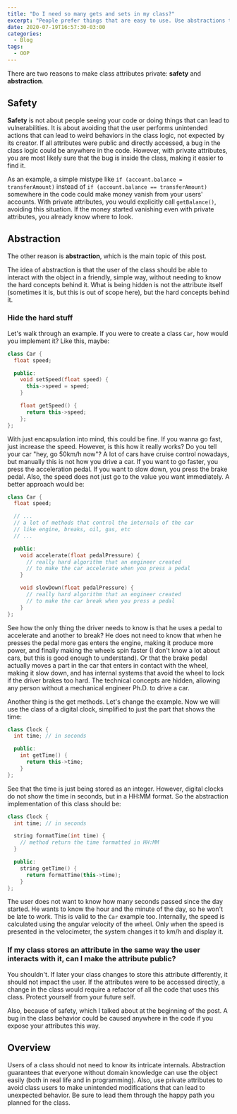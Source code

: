 ```yaml
---
title: "Do I need so many gets and sets in my class?"
excerpt: "People prefer things that are easy to use. Use abstractions to hide the hard stuff from the users and allow everyone to enjoy what you create."
date: 2020-07-19T16:57:30-03:00
categories:
  - Blog
tags:
  - OOP
---
```


There are two reasons to make class attributes private: **safety** and **abstraction**.

## Safety

**Safety** is not about people seeing your code or doing things that can lead to vulnerabilities. It is about avoiding that the user performs unintended actions that can lead to weird behaviors in the class logic, not expected by its creator. If all attributes were public and directly accessed, a bug in the class logic could be anywhere in the code. However, with private attributes, you are most likely sure that the bug is inside the class, making it easier to find it.

As an example, a simple mistype like `if (account.balance = transferAmount)` instead of `if (account.balance == transferAmount)` somewhere in the code could make money vanish from your users' accounts. With private attributes, you would explicitly call `getBalance()`, avoiding this situation. If the money started vanishing even with private attributes, you already know where to look.

## Abstraction

The other reason is **abstraction**, which is the main topic of this post.

The idea of abstraction is that the user of the class should be able to interact with the object in a friendly, simple way, without needing to know the hard concepts behind it. What is being hidden is not the attribute itself (sometimes it is, but this is out of scope here), but the hard concepts behind it.

### Hide the hard stuff

Let's walk through an example. If you were to create a class `Car`, how would you implement it? Like this, maybe:

```cpp
class Car {
  float speed;

  public:
    void setSpeed(float speed) {
      this->speed = speed;
    }

    float getSpeed() {
      return this->speed;
    };
};
```

With just encapsulation into mind, this could be fine. If you wanna go fast, just increase the speed. However, is this how it really works? Do you tell your car "hey, go 50km/h now"? A lot of cars have cruise control nowadays, but manually this is not how you drive a car. If you want to go faster, you press the acceleration pedal. If you want to slow down, you press the brake pedal. Also, the speed does not just go to the value you want immediately. A better approach would be:

```cpp
class Car {
  float speed;

  // ...
  // a lot of methods that control the internals of the car
  // like engine, breaks, oil, gas, etc
  // ...

  public:
    void accelerate(float pedalPressure) {
      // really hard algorithm that an engineer created 
      // to make the car accelerate when you press a pedal
    }

    void slowDown(float pedalPressure) {
      // really hard algorithm that an engineer created 
      // to make the car break when you press a pedal
    }
};
```

See how the only thing the driver needs to know is that he uses a pedal to accelerate and another to break? He does not need to know that when he presses the pedal more gas enters the engine, making it produce more power, and finally making the wheels spin faster (I don't know a lot about cars, but this is good enough to understand). Or that the brake pedal actually moves a part in the car that enters in contact with the wheel, making it slow down, and has internal systems that avoid the wheel to lock if the driver brakes too hard. The technical concepts are hidden, allowing any person without a mechanical engineer Ph.D. to drive a car.

Another thing is the get methods. Let's change the example. Now we will use the class of a digital clock, simplified to just the part that shows the time:

```cpp
class Clock {
  int time; // in seconds

  public:
    int getTime() {
      return this->time;
    }
};
```

See that the time is just being stored as an integer. However, digital clocks do not show the time in seconds, but in a HH:MM format. So the abstraction implementation of this class should be:

```cpp
class Clock {
  int time; // in seconds

  string formatTime(int time) {
    // method return the time formatted in HH:MM
  }

  public:
    string getTime() {
      return formatTime(this->time);
    }
};
```

The user does not want to know how many seconds passed since the day started. He wants to know the hour and the minute of the day, so he won't be late to work. This is valid to the `Car` example too. Internally, the speed is calculated using the angular velocity of the wheel. Only when the speed is presented in the velocimeter, the system changes it to km/h and display it.

### If my class stores an attribute in the same way the user interacts with it, can I make the attribute public?

You shouldn't. If later your class changes to store this attribute differently, it should not impact the user. If the attributes were to be accessed directly, a change in the class would require a refactor of all the code that uses this class. Protect yourself from your future self.

Also, because of safety, which I talked about at the beginning of the post. A bug in the class behavior could be caused anywhere in the code if you expose your attributes this way. 

## Overview

Users of a class should not need to know its intricate internals. Abstraction guarantees that everyone without domain knowledge can use the object easily (both in real life and in programming). Also, use private attributes to avoid class users to make unintended modifications that can lead to unexpected behavior. Be sure to lead them through the happy path you planned for the class.
